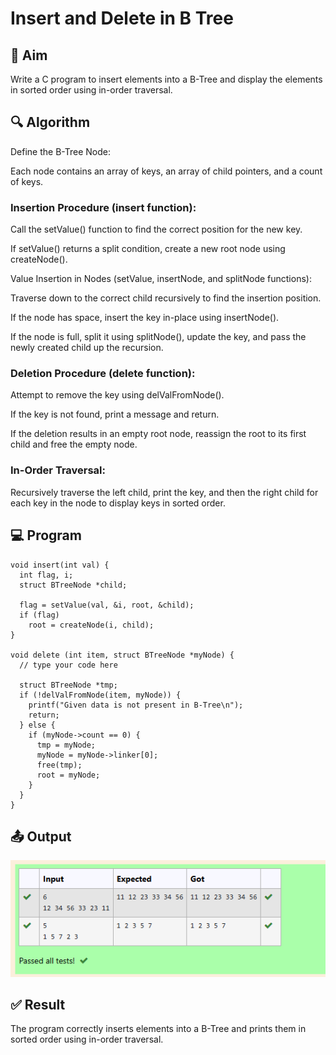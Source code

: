 # Insert and Delete in B Tree
## 🏁 Aim
Write a C program to insert elements into a B-Tree and display the elements in sorted order using in-order traversal.

## 🔍 Algorithm
Define the B-Tree Node:

Each node contains an array of keys, an array of child pointers, and a count of keys.

### Insertion Procedure (insert function):

Call the setValue() function to find the correct position for the new key.

If setValue() returns a split condition, create a new root node using createNode().

Value Insertion in Nodes (setValue, insertNode, and splitNode functions):

Traverse down to the correct child recursively to find the insertion position.

If the node has space, insert the key in-place using insertNode().

If the node is full, split it using splitNode(), update the key, and pass the newly created child up the recursion.

### Deletion Procedure (delete function):

Attempt to remove the key using delValFromNode().

If the key is not found, print a message and return.

If the deletion results in an empty root node, reassign the root to its first child and free the empty node.

### In-Order Traversal:

Recursively traverse the left child, print the key, and then the right child for each key in the node to display keys in sorted order.

## 💻 Program
```
void insert(int val) {
  int flag, i;
  struct BTreeNode *child;

  flag = setValue(val, &i, root, &child);
  if (flag)
    root = createNode(i, child);
}

void delete (int item, struct BTreeNode *myNode) {
  // type your code here
  
  struct BTreeNode *tmp;
  if (!delValFromNode(item, myNode)) {
    printf("Given data is not present in B-Tree\n");
    return;
  } else {
    if (myNode->count == 0) {
      tmp = myNode;
      myNode = myNode->linker[0];
      free(tmp);
      root = myNode;
    }
  }
}
```
## 📤 Output
![alt text](image-2.png)
## ✅ Result
The program correctly inserts elements into a B-Tree and prints them in sorted order using in-order traversal.